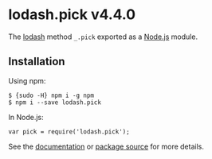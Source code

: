 lodash.pick v4.4.0
==================

The [lodash](https://lodash.com/) method `_.pick` exported as a [Node.js](https://nodejs.org/) module.

Installation
------------

Using npm:

    $ {sudo -H} npm i -g npm
    $ npm i --save lodash.pick

In Node.js:

    var pick = require('lodash.pick');

See the [documentation](https://lodash.com/docs#pick) or [package source](https://github.com/lodash/lodash/blob/4.4.0-npm-packages/lodash.pick) for more details.
